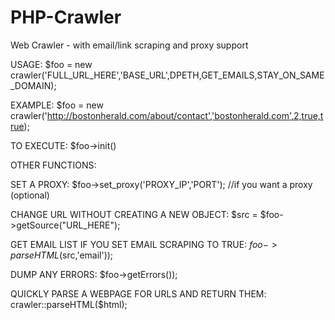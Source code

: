 PHP-Crawler
===========

Web Crawler - with email/link scraping and proxy support


USAGE:
$foo = new crawler('FULL_URL_HERE','BASE_URL',DPETH,GET_EMAILS,STAY_ON_SAME_DOMAIN);

EXAMPLE: 
$foo = new crawler('http://bostonherald.com/about/contact','bostonherald.com',2,true,true);

TO EXECUTE: 
$foo->init()

OTHER FUNCTIONS:

SET A PROXY: 
$foo->set_proxy('PROXY_IP','PORT'); //if you want a proxy (optional)

CHANGE URL WITHOUT CREATING A NEW OBJECT:
$src = $foo->getSource("URL_HERE");

GET EMAIL LIST IF YOU SET EMAIL SCRAPING TO TRUE:
$foo->parseHTML($src,'email'));

DUMP ANY ERRORS:
$foo->getErrors());

QUICKLY PARSE A WEBPAGE FOR URLS AND RETURN THEM:
crawler::parseHTML($html);
